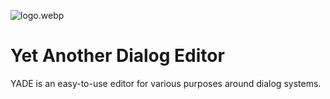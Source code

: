![logo.webp](https://github.com/Topicranger/godot-yade/blob/master/github/logo.webp "YADE")
# Yet Another Dialog Editor
YADE is an easy-to-use editor for various purposes around dialog systems. 
